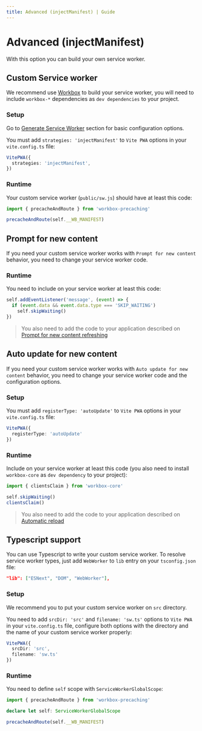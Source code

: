 ```yaml
---
title: Advanced (injectManifest) | Guide
---
```


# Advanced (injectManifest)

With this option you can build your own service worker.

## Custom Service worker

We recommend use [Workbox](https://developers.google.com/web/tools/workbox) <outbound-link /> to build your service worker,
you will need to include `workbox-*` dependencies as `dev dependencies` to your project.

### Setup

Go to [Generate Service Worker](/guide/generate.html) section for basic configuration options.

You must add `strategies: 'injectManifest'` to `Vite PWA` options in your `vite.config.ts` file:

```ts
VitePWA({
  strategies: 'injectManifest',
})
```

### Runtime

Your custom service worker (`public/sw.js`) should have at least this code:
```js
import { precacheAndRoute } from 'workbox-precaching'

precacheAndRoute(self.__WB_MANIFEST)
```

## Prompt for new content

If you need your custom service worker works with `Prompt for new content` behavior, you need to change
your service worker code.

### Runtime

You need to include on your service worker at least this code:

```js
self.addEventListener('message', (event) => {
  if (event.data && event.data.type === 'SKIP_WAITING')
    self.skipWaiting()
})
```

> You also need to add the code to your application described on [Prompt for new content refreshing](/guide/prompt-for-update.html#runtime)

## Auto update for new content

If you need your custom service worker works with `Auto update for new content` behavior, you need to change
your service worker code and the configuration options.

### Setup

You must add `registerType: 'autoUpdate'` to `Vite PWA` options in your `vite.config.ts` file:

```ts
VitePWA({
  registerType: 'autoUpdate'
})
```

### Runtime

Include on your service worker at least this code (you also need to install `workbox-core` as `dev dependency`
to your project):

```js
import { clientsClaim } from 'workbox-core'

self.skipWaiting()
clientsClaim()
```

> You also need to add the code to your application described on [Automatic reload](/guide/auto-update.html#runtime)


## Typescript support 

You can use Typescript to write your custom service worker. To resolve service worker types, just add `WebWorker` to `lib` 
entry on your `tsconfig.json` file:

```json
"lib": ["ESNext", "DOM", "WebWorker"],
```

### Setup

We recommend you to put your custom service worker on `src` directory. 

You need to add `srcDir: 'src'` and `filename: 'sw.ts'` options to `Vite PWA`  in your `vite.config.ts` file, 
configure both options with the directory and the name of your custom service worker properly:

```ts
VitePWA({
  srcDir: 'src',
  filename: 'sw.ts'
})
```

### Runtime

You need to define `self` scope with `ServiceWorkerGlobalScope`:

```ts
import { precacheAndRoute } from 'workbox-precaching'

declare let self: ServiceWorkerGlobalScope

precacheAndRoute(self.__WB_MANIFEST)
```



